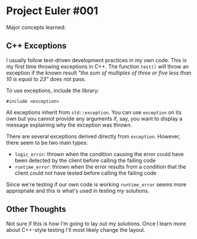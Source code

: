 # Project Euler #001

Major concepts learned:

## C++ Exceptions

I usually follow test-driven development practices in my own code. This is my
first time throwing exceptions in C++. The function `test()` will throw an
exception if the known result *"the sum of multiples of three or five less than
10 is equal to 23"* does not pass.

To use exceptions, include the library:

    #include <exception>

All exceptions inherit from `std::exception`. You can use `exception` on its own
but you cannot provide any arguments if, say, you want to display a message
explaining why the exception was thrown.

There are several exceptions derived directly from `exception`. However, there
seem to be two main types:

* `logic_error`: thrown when the condition causing the error could have been
  detected by the client before calling the failing code
* `runtime_error`: thrown when the error results from a condition that the
client could not have tested before calling the failing code

Since we're testing if our own code is working `runtime_error` seems more
appropriate and this is what's used in testing my solutions.

## Other Thoughts

Not sure if this is how I'm going to lay out my solutions. Once I learn more
about C++-style testing I'll most likely change the layout.
